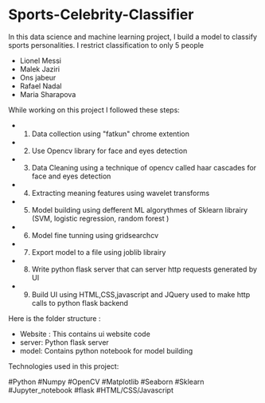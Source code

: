 # Sports-Celebrity-Classifier

In this data science and machine learning project, I build a model to classify sports personalities. I restrict classification to only 5 people

* Lionel Messi
* Malek Jaziri
* Ons jabeur
* Rafael Nadal
* Maria Sharapova


While working on this project I followed these steps: 

* 1) Data collection using "fatkun" chrome extention
* 2) Use Opencv library for face and eyes detection
* 3) Data Cleaning using a technique of opencv called haar cascades for face and eyes detection
* 4) Extracting meaning features using wavelet transforms 
* 5) Model building using defferent ML algorythmes of Sklearn librairy (SVM, logistic regression, random  forest )
* 6) Model fine tunning using gridsearchcv
* 7) Export model to a file using joblib librairy
* 8) Write python flask server that can server http requests generated by UI
* 9) Build UI using HTML,CSS,javascript and JQuery used to make http calls to python flask backend


Here is the folder structure :

* Website : This contains ui website code
* server: Python flask server
* model: Contains python notebook for model building

Technologies used in this project: 

#Python
#Numpy #OpenCV
#Matplotlib #Seaborn
#Sklearn
#Jupyter_notebook
#flask
#HTML/CSS/Javascript
